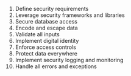 1. Define security requirements
2. Leverage security frameworks and libraries
3. Secure database access
4. Encode and escape data
5. Validate all inputs
6. Implement digital identity
7. Enforce access controls
8. Protect data everywhere
9. Implement security logging and monitoring
10. Handle all errors and exceptions